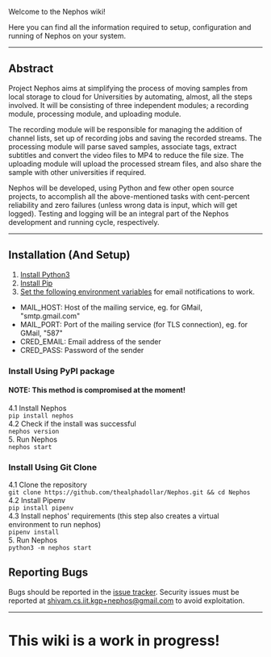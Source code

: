 Welcome to the Nephos wiki!

Here you can find all the information required to setup, configuration and running of Nephos on your system.
***
## Abstract
Project Nephos aims at simplifying the process of moving samples from local storage to cloud for Universities by automating, almost, all the steps involved. It will be consisting of three independent modules; a recording module, processing module, and uploading module.

The recording module will be responsible for managing the addition of channel lists, set up of recording jobs and saving the recorded streams. The processing module will parse saved samples, associate tags, extract subtitles and convert the video files to MP4 to reduce the file size. The uploading module will upload the processed stream files, and also share the sample with other universities if required.

Nephos will be developed, using Python and few other open source projects, to accomplish all the above-mentioned tasks with cent-percent reliability and zero failures (unless wrong data is input, which will get logged). Testing and logging will be an integral part of the Nephos development and running cycle, respectively.
***
## Installation (And Setup)
1.  [Install Python3](https://kerneltalks.com/tools/install-python-3-on-linux-redhat-centos-ubuntu/)
2. [Install Pip](https://www.tecmint.com/install-pip-in-linux/)
3. [Set the following environment variables](https://www.digitalocean.com/community/tutorials/how-to-read-and-set-environmental-and-shell-variables-on-a-linux-vps) for email notifications to work.
- MAIL_HOST: Host of the mailing service, eg. for GMail, "smtp.gmail.com"
- MAIL_PORT: Port of the mailing service (for TLS connection), eg. for GMail, "587"
- CRED_EMAIL: Email address of the sender
- CRED_PASS: Password of the sender

### Install Using PyPI package
#### NOTE: This method is compromised at the moment!
4.1 Install Nephos<br/>
  `pip install nephos`<br/>
4.2 Check if the install was successful<br/>
  `nephos version`<br/>
5. Run Nephos<br/>
  `nephos start`
### Install Using Git Clone
4.1 Clone the repository<br/>
  `git clone https://github.com/thealphadollar/Nephos.git && cd Nephos`<br/>
4.2 Install Pipenv<br/>
  `pip install pipenv`<br/>
4.3 Install nephos' requirements (this step also creates a virtual environment to run nephos)<br/>
  `pipenv install`<br/>
5. Run Nephos<br/>
  `python3 -m nephos start`

## Reporting Bugs
Bugs should be reported in the [issue tracker](https://github.com/thealphadollar/Nephos/issues). Security issues must be reported at shivam.cs.iit.kgp+nephos@gmail.com to avoid exploitation.
***
# **This wiki is a work in progress!**

